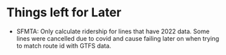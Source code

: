 # Things left for Later 

- SFMTA: Only calculate ridership for lines that have 2022 data. Some lines were cancelled due to covid and cause failing later on when trying to match route id with GTFS data. 